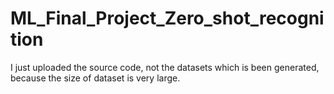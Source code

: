 # ML_Final_Project_Zero_shot_recognition
I just uploaded the source code, not the datasets which is been generated, because the size of dataset is very large.
